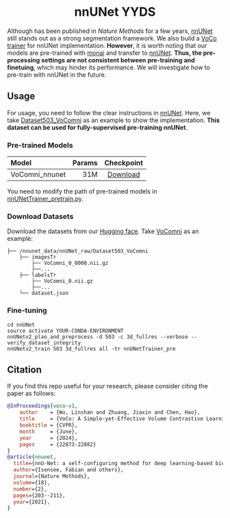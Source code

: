<div align="center">
<h1>nnUNet YYDS</h1>
</div>

Although has been published in *Nature Methods* for a few years, [nnUNet](https://github.com/MIC-DKFZ/nnUNet) still stands out as a strong segmentation framework. We also build a [VoCo trainer](nnunetv2/training/nnUNetTrainer/nnUNetTrainer_pretrain.py) for nnUNet implementation. **However**, it is worth noting that our models are pre-trained with [monai](monai) and transfer to [nnUNet](https://github.com/MIC-DKFZ/nnUNet). **Thus, the pre-processing settings are not consistent between pre-training and finetuing**, which may hinder its performance. We will investigate how to pre-train with nnUNet in the future.

## Usage
For usage, you need to follow the clear instructions in [nnUNet](https://github.com/MIC-DKFZ/nnUNet). Here, we take [Dataset503_VoComni](https://huggingface.co/datasets/Luffy503/VoComni) as an example to show the implementation. **This dataset can be used for fully-supervised pre-training nnUNet**.

### Pre-trained Models

| Model           | Params |                                           Checkpoint                                           |
|:----------------|-------:|:----------------------------------------------------------------------------------------------:|
| VoComni_nnunet  |    31M | [Download](https://huggingface.co/Luffy503/VoCo/resolve/main/VoComni_nnunet.pt?download=true)  |

You need to modify the path of pre-trained models in [nnUNetTrainer_pretrain.py](nnunetv2/training/nnUNetTrainer/nnUNetTrainer_pretrain.py).

### Download Datasets

Download the datasets from our [Hugging face](https://huggingface.co/datasets/Luffy503/VoCo_Downstream). Take [VoComni](https://huggingface.co/datasets/Luffy503/VoComni) as an example:
```
├── /nnunet_data/nnUNet_raw/Dataset503_VoComni
    ├── imagesTr
        ├── VoComni_0_0000.nii.gz
        ├──...
    ├── labelsTr
        ├── VoComni_0.nii.gz
        ├──...
    └── dataset.json
```


### Fine-tuning

```
cd nnUNet
source activate YOUR-CONDA-ENVIRONMENT
nnUNetv2_plan_and_preprocess -d 503 -c 3d_fullres --verbose --verify_dataset_integrity
nnUNetv2_train 503 3d_fullres all -tr nnUNetTrainer_pre
```

## Citation

If you find this repo useful for your research, please consider citing the paper as follows:

```bibtex
@InProceedings{voco-v1,
    author    = {Wu, Linshan and Zhuang, Jiaxin and Chen, Hao},
    title     = {VoCo: A Simple-yet-Effective Volume Contrastive Learning Framework for 3D Medical Image Analysis},
    booktitle = {CVPR},
    month     = {June},
    year      = {2024},
    pages     = {22873-22882}
}
@article{nnunet,
  title={nnU-Net: a self-configuring method for deep learning-based biomedical image segmentation},
  author={Isensee, Fabian and others},
  journal={Nature Methods},
  volume={18},
  number={2},
  pages={203--211},
  year={2021},
}
```
